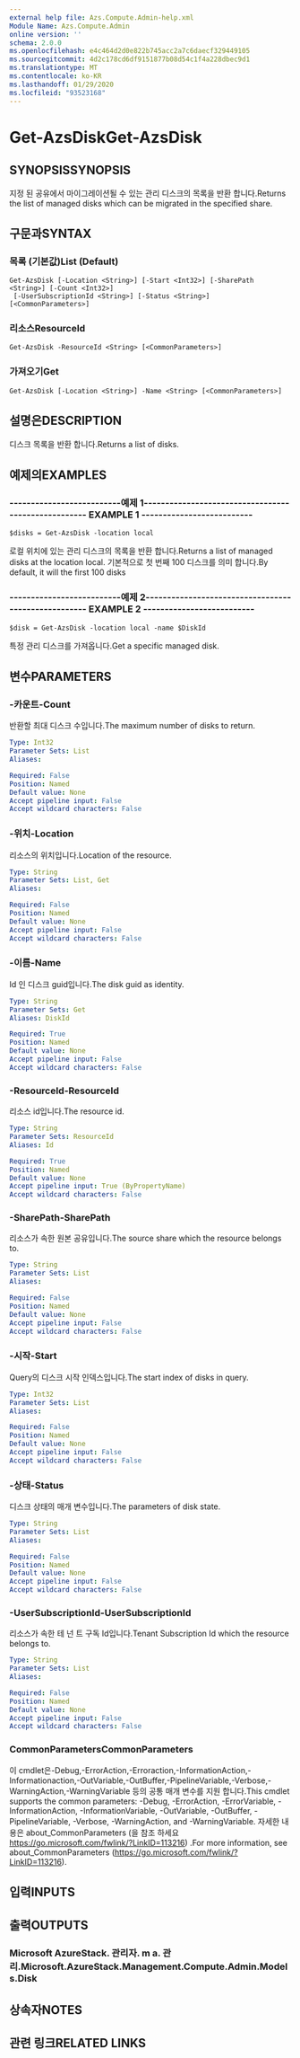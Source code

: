 ```yaml
---
external help file: Azs.Compute.Admin-help.xml
Module Name: Azs.Compute.Admin
online version: ''
schema: 2.0.0
ms.openlocfilehash: e4c464d2d0e822b745acc2a7c6daecf329449105
ms.sourcegitcommit: 4d2c178cd6df9151877b08d54c1f4a228dbec9d1
ms.translationtype: MT
ms.contentlocale: ko-KR
ms.lasthandoff: 01/29/2020
ms.locfileid: "93523168"
---
```

# <span data-ttu-id="2510f-101">Get-AzsDisk</span><span class="sxs-lookup"><span data-stu-id="2510f-101">Get-AzsDisk</span></span>

## <span data-ttu-id="2510f-102">SYNOPSIS</span><span class="sxs-lookup"><span data-stu-id="2510f-102">SYNOPSIS</span></span>
<span data-ttu-id="2510f-103">지정 된 공유에서 마이그레이션될 수 있는 관리 디스크의 목록을 반환 합니다.</span><span class="sxs-lookup"><span data-stu-id="2510f-103">Returns the list of managed disks which can be migrated in the specified share.</span></span>

## <span data-ttu-id="2510f-104">구문과</span><span class="sxs-lookup"><span data-stu-id="2510f-104">SYNTAX</span></span>

### <span data-ttu-id="2510f-105">목록 (기본값)</span><span class="sxs-lookup"><span data-stu-id="2510f-105">List (Default)</span></span>
```
Get-AzsDisk [-Location <String>] [-Start <Int32>] [-SharePath <String>] [-Count <Int32>]
 [-UserSubscriptionId <String>] [-Status <String>] [<CommonParameters>]
```

### <span data-ttu-id="2510f-106">리소스</span><span class="sxs-lookup"><span data-stu-id="2510f-106">ResourceId</span></span>
```
Get-AzsDisk -ResourceId <String> [<CommonParameters>]
```

### <span data-ttu-id="2510f-107">가져오기</span><span class="sxs-lookup"><span data-stu-id="2510f-107">Get</span></span>
```
Get-AzsDisk [-Location <String>] -Name <String> [<CommonParameters>]
```

## <span data-ttu-id="2510f-108">설명은</span><span class="sxs-lookup"><span data-stu-id="2510f-108">DESCRIPTION</span></span>
<span data-ttu-id="2510f-109">디스크 목록을 반환 합니다.</span><span class="sxs-lookup"><span data-stu-id="2510f-109">Returns a list of disks.</span></span>

## <span data-ttu-id="2510f-110">예제의</span><span class="sxs-lookup"><span data-stu-id="2510f-110">EXAMPLES</span></span>

### <span data-ttu-id="2510f-111">--------------------------예제 1--------------------------</span><span class="sxs-lookup"><span data-stu-id="2510f-111">-------------------------- EXAMPLE 1 --------------------------</span></span>
```
$disks = Get-AzsDisk -location local
```

<span data-ttu-id="2510f-112">로컬 위치에 있는 관리 디스크의 목록을 반환 합니다.</span><span class="sxs-lookup"><span data-stu-id="2510f-112">Returns a list of managed disks at the location local.</span></span>
<span data-ttu-id="2510f-113">기본적으로 첫 번째 100 디스크를 의미 합니다.</span><span class="sxs-lookup"><span data-stu-id="2510f-113">By default, it will the first 100 disks</span></span>

### <span data-ttu-id="2510f-114">--------------------------예제 2--------------------------</span><span class="sxs-lookup"><span data-stu-id="2510f-114">-------------------------- EXAMPLE 2 --------------------------</span></span>
```
$disk = Get-AzsDisk -location local -name $DiskId
```

<span data-ttu-id="2510f-115">특정 관리 디스크를 가져옵니다.</span><span class="sxs-lookup"><span data-stu-id="2510f-115">Get a specific managed disk.</span></span>

## <span data-ttu-id="2510f-116">변수</span><span class="sxs-lookup"><span data-stu-id="2510f-116">PARAMETERS</span></span>

### <span data-ttu-id="2510f-117">-카운트</span><span class="sxs-lookup"><span data-stu-id="2510f-117">-Count</span></span>
<span data-ttu-id="2510f-118">반환할 최대 디스크 수입니다.</span><span class="sxs-lookup"><span data-stu-id="2510f-118">The maximum number of disks to return.</span></span>

```yaml
Type: Int32
Parameter Sets: List
Aliases: 

Required: False
Position: Named
Default value: None
Accept pipeline input: False
Accept wildcard characters: False
```

### <span data-ttu-id="2510f-119">-위치</span><span class="sxs-lookup"><span data-stu-id="2510f-119">-Location</span></span>
<span data-ttu-id="2510f-120">리소스의 위치입니다.</span><span class="sxs-lookup"><span data-stu-id="2510f-120">Location of the resource.</span></span>

```yaml
Type: String
Parameter Sets: List, Get
Aliases: 

Required: False
Position: Named
Default value: None
Accept pipeline input: False
Accept wildcard characters: False
```

### <span data-ttu-id="2510f-121">-이름</span><span class="sxs-lookup"><span data-stu-id="2510f-121">-Name</span></span>
<span data-ttu-id="2510f-122">Id 인 디스크 guid입니다.</span><span class="sxs-lookup"><span data-stu-id="2510f-122">The disk guid as identity.</span></span>

```yaml
Type: String
Parameter Sets: Get
Aliases: DiskId

Required: True
Position: Named
Default value: None
Accept pipeline input: False
Accept wildcard characters: False
```

### <span data-ttu-id="2510f-123">-ResourceId</span><span class="sxs-lookup"><span data-stu-id="2510f-123">-ResourceId</span></span>
<span data-ttu-id="2510f-124">리소스 id입니다.</span><span class="sxs-lookup"><span data-stu-id="2510f-124">The resource id.</span></span>

```yaml
Type: String
Parameter Sets: ResourceId
Aliases: Id

Required: True
Position: Named
Default value: None
Accept pipeline input: True (ByPropertyName)
Accept wildcard characters: False
```

### <span data-ttu-id="2510f-125">-SharePath</span><span class="sxs-lookup"><span data-stu-id="2510f-125">-SharePath</span></span>
<span data-ttu-id="2510f-126">리소스가 속한 원본 공유입니다.</span><span class="sxs-lookup"><span data-stu-id="2510f-126">The source share which the resource belongs to.</span></span>

```yaml
Type: String
Parameter Sets: List
Aliases: 

Required: False
Position: Named
Default value: None
Accept pipeline input: False
Accept wildcard characters: False
```

### <span data-ttu-id="2510f-127">-시작</span><span class="sxs-lookup"><span data-stu-id="2510f-127">-Start</span></span>
<span data-ttu-id="2510f-128">Query의 디스크 시작 인덱스입니다.</span><span class="sxs-lookup"><span data-stu-id="2510f-128">The start index of disks in query.</span></span>

```yaml
Type: Int32
Parameter Sets: List
Aliases: 

Required: False
Position: Named
Default value: None
Accept pipeline input: False
Accept wildcard characters: False
```

### <span data-ttu-id="2510f-129">-상태</span><span class="sxs-lookup"><span data-stu-id="2510f-129">-Status</span></span>
<span data-ttu-id="2510f-130">디스크 상태의 매개 변수입니다.</span><span class="sxs-lookup"><span data-stu-id="2510f-130">The parameters of disk state.</span></span>

```yaml
Type: String
Parameter Sets: List
Aliases: 

Required: False
Position: Named
Default value: None
Accept pipeline input: False
Accept wildcard characters: False
```

### <span data-ttu-id="2510f-131">-UserSubscriptionId</span><span class="sxs-lookup"><span data-stu-id="2510f-131">-UserSubscriptionId</span></span>
<span data-ttu-id="2510f-132">리소스가 속한 테 넌 트 구독 Id입니다.</span><span class="sxs-lookup"><span data-stu-id="2510f-132">Tenant Subscription Id which the resource belongs to.</span></span>

```yaml
Type: String
Parameter Sets: List
Aliases: 

Required: False
Position: Named
Default value: None
Accept pipeline input: False
Accept wildcard characters: False
```

### <span data-ttu-id="2510f-133">CommonParameters</span><span class="sxs-lookup"><span data-stu-id="2510f-133">CommonParameters</span></span>
<span data-ttu-id="2510f-134">이 cmdlet은-Debug,-ErrorAction,-Erroraction,-InformationAction,-Informationaction,-OutVariable,-OutBuffer,-PipelineVariable,-Verbose,-WarningAction,-WarningVariable 등의 공통 매개 변수를 지원 합니다.</span><span class="sxs-lookup"><span data-stu-id="2510f-134">This cmdlet supports the common parameters: -Debug, -ErrorAction, -ErrorVariable, -InformationAction, -InformationVariable, -OutVariable, -OutBuffer, -PipelineVariable, -Verbose, -WarningAction, and -WarningVariable.</span></span> <span data-ttu-id="2510f-135">자세한 내용은 about_CommonParameters (을 참조 하세요 https://go.microsoft.com/fwlink/?LinkID=113216) .</span><span class="sxs-lookup"><span data-stu-id="2510f-135">For more information, see about_CommonParameters (https://go.microsoft.com/fwlink/?LinkID=113216).</span></span>

## <span data-ttu-id="2510f-136">입력</span><span class="sxs-lookup"><span data-stu-id="2510f-136">INPUTS</span></span>

## <span data-ttu-id="2510f-137">출력</span><span class="sxs-lookup"><span data-stu-id="2510f-137">OUTPUTS</span></span>

### <span data-ttu-id="2510f-138">Microsoft AzureStack. 관리자. m a. 관리.</span><span class="sxs-lookup"><span data-stu-id="2510f-138">Microsoft.AzureStack.Management.Compute.Admin.Models.Disk</span></span>

## <span data-ttu-id="2510f-139">상속자</span><span class="sxs-lookup"><span data-stu-id="2510f-139">NOTES</span></span>

## <span data-ttu-id="2510f-140">관련 링크</span><span class="sxs-lookup"><span data-stu-id="2510f-140">RELATED LINKS</span></span>

